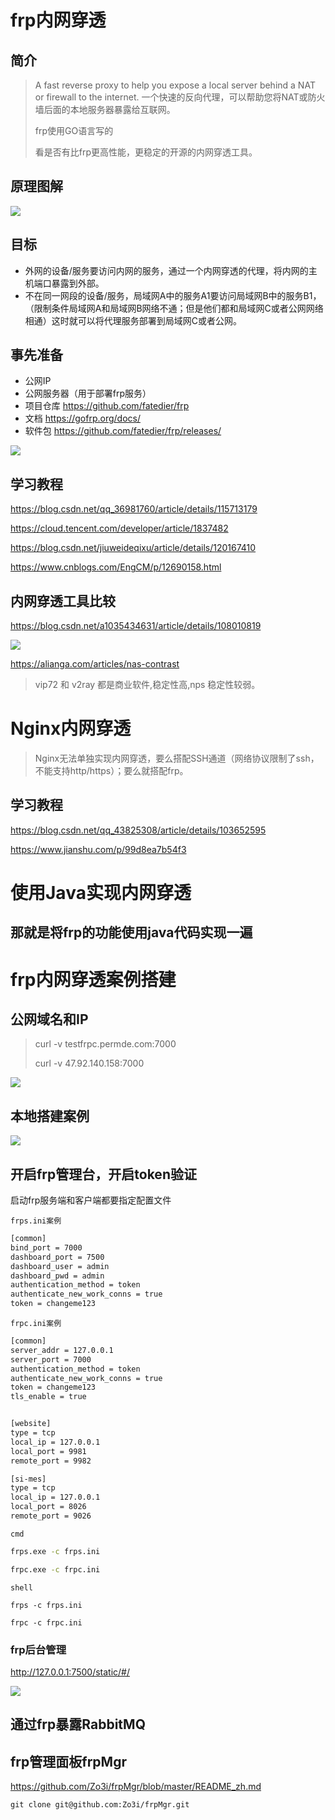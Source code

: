 # frp内网穿透

## 简介

> A fast reverse proxy to help you expose a local server behind a NAT or firewall to the internet.
> 一个快速的反向代理，可以帮助您将NAT或防火墙后面的本地服务器暴露给互联网。
>
> frp使用GO语言写的
>
> 看是否有比frp更高性能，更稳定的开源的内网穿透工具。

## 原理图解

![](img/Snipaste_2023-10-07_14-31-12.jpg)

## 目标

- 外网的设备/服务要访问内网的服务，通过一个内网穿透的代理，将内网的主机端口暴露到外部。
- 不在同一网段的设备/服务，局域网A中的服务A1要访问局域网B中的服务B1，（限制条件局域网A和局域网B网络不通；但是他们都和局域网C或者公网网络相通）这时就可以将代理服务部署到局域网C或者公网。

## 事先准备

- 公网IP
- 公网服务器（用于部署frp服务）
- 项目仓库 https://github.com/fatedier/frp
- 文档 https://gofrp.org/docs/
- 软件包 https://github.com/fatedier/frp/releases/

![](img/Snipaste_2023-10-07_14-41-30.jpg)

## 学习教程

https://blog.csdn.net/qq_36981760/article/details/115713179

https://cloud.tencent.com/developer/article/1837482

https://blog.csdn.net/jiuweideqixu/article/details/120167410

https://www.cnblogs.com/EngCM/p/12690158.html

## 内网穿透工具比较

https://blog.csdn.net/a1035434631/article/details/108010819

![](img/Snipaste_2023-10-07_15-48-46.jpg)

https://alianga.com/articles/nas-contrast

> vip72 和 v2ray 都是商业软件,稳定性高,nps 稳定性较弱。

# Nginx内网穿透

> Nginx无法单独实现内网穿透，要么搭配SSH通道（网络协议限制了ssh，不能支持http/https）；要么就搭配frp。

## 学习教程

https://blog.csdn.net/qq_43825308/article/details/103652595

https://www.jianshu.com/p/99d8ea7b54f3





# 使用Java实现内网穿透

## 那就是将frp的功能使用java代码实现一遍



# frp内网穿透案例搭建

## 公网域名和IP

> curl -v testfrpc.permde.com:7000
>
> curl -v 47.92.140.158:7000

![](img/singcheer_frps_ini.jpg)

## 本地搭建案例

![](img/Snipaste_2023-10-07_17-15-11.jpg)

## 开启frp管理台，开启token验证

启动frp服务端和客户端都要指定配置文件

`frps.ini案例`

```txt
[common]
bind_port = 7000
dashboard_port = 7500
dashboard_user = admin
dashboard_pwd = admin
authentication_method = token
authenticate_new_work_conns = true
token = changeme123
```

`frpc.ini案例`

```txt
[common]
server_addr = 127.0.0.1
server_port = 7000
authentication_method = token
authenticate_new_work_conns = true
token = changeme123
tls_enable = true


[website]
type = tcp
local_ip = 127.0.0.1
local_port = 9981
remote_port = 9982

[si-mes]
type = tcp
local_ip = 127.0.0.1
local_port = 8026
remote_port = 9026

```

`cmd`

```cmd
frps.exe -c frps.ini

frpc.exe -c frpc.ini
```

`shell`

```shell
frps -c frps.ini

frpc -c frpc.ini
```

### frp后台管理

http://127.0.0.1:7500/static/#/

![](img/Snipaste_2023-10-07_17-45-19.jpg)

## 通过frp暴露RabbitMQ

## frp管理面板frpMgr
https://github.com/Zo3i/frpMgr/blob/master/README_zh.md

`git clone git@github.com:Zo3i/frpMgr.git`





